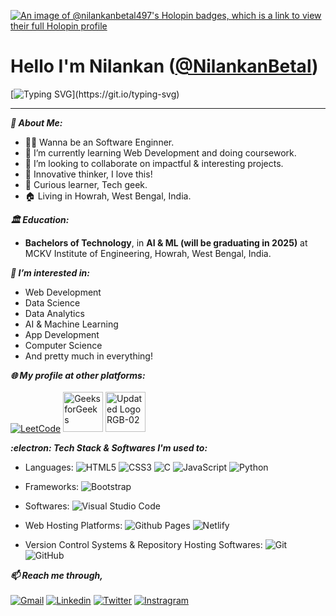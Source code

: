 [![An image of @nilankanbetal497's Holopin badges, which is a link to view their full Holopin profile](https://holopin.me/nilankanbetal497)](https://holopin.io/@nilankanbetal497)
 
 # Hello I'm Nilankan ([@NilankanBetal](https://github.com/NilankanBetal))
 
 [![Typing SVG](https://readme-typing-svg.herokuapp.com?font=Fira+Code&pause=1000&center=true&vCenter=true&width=435&lines=Welcome+to+my+profile!)](https://git.io/typing-svg)
 
---

***👦 About Me:***
- 👨‍💻 Wanna be an Software Enginner.
- 🌱 I’m currently learning Web Development and doing coursework.
- 💞️ I’m looking to collaborate on impactful & interesting projects.
- 🤔 Innovative thinker, I love this!
- 📖 Curious learner, Tech geek.
- 🏠 Living in Howrah, West Bengal, India.

***🏛️ Education:***
- <b>Bachelors of Technology</b>, in <b>AI & ML (will be graduating in 2025)</b> at MCKV Institute of Engineering, Howrah, West Bengal, India.

***👀 I’m interested in:***
- Web Development
- Data Science
- Data Analytics
- AI & Machine Learning
- App Development
- Computer Science
- And pretty much in everything!

***🌐 My profile at other platforms:***
<br><br>
<a href="https://leetcode.com/nilankanbetal497/">![LeetCode](https://img.shields.io/badge/LeetCode-000000?style=for-the-badge&logo=LeetCode&logoColor=#d16c06)</a>
<a title="Sandeep Jain, CC BY-SA 4.0 &lt;https://creativecommons.org/licenses/by-sa/4.0&gt;, via Wikimedia Commons; link: https://commons.wikimedia.org/wiki/File:GeeksforGeeks.svg" href="https://auth.geeksforgeeks.org/user/nilankanbetal497"><img width="64" alt="GeeksforGeeks" src="https://upload.wikimedia.org/wikipedia/commons/thumb/4/43/GeeksforGeeks.svg/64px-GeeksforGeeks.svg.png"></a>
<a title="Coding Ninjas, CC BY-SA 4.0 &lt;https://creativecommons.org/licenses/by-sa/4.0&gt;, via Wikimedia Commons; link: https://commons.wikimedia.org/wiki/File:Updated_Logo_RGB-02.png " href="https://www.codingninjas.com/studio/profile/fe67b76c-4ac2-425f-9521-dc5bb7594149"><img width="64" alt="Updated Logo RGB-02" src="https://upload.wikimedia.org/wikipedia/commons/thumb/4/46/Updated_Logo_RGB-02.png/64px-Updated_Logo_RGB-02.png"></a>

***:electron: Tech Stack & Softwares I'm used to:***
<br>
- Languages:
![HTML5](https://img.shields.io/badge/html5-%23E34F26.svg?style=for-the-badge&logo=html5&logoColor=white)
![CSS3](https://img.shields.io/badge/css3-%231572B6.svg?style=for-the-badge&logo=css3&logoColor=white)
![C](https://img.shields.io/badge/c-%2300599C.svg?style=for-the-badge&logo=c&logoColor=white)
![JavaScript](https://img.shields.io/badge/javascript-%23323330.svg?style=for-the-badge&logo=javascript&logoColor=%23F7DF1E)
![Python](https://img.shields.io/badge/python-3670A0?style=for-the-badge&logo=python&logoColor=ffdd54)
<!-- Dart -->

- Frameworks:
![Bootstrap](https://img.shields.io/badge/bootstrap-%238511FA.svg?style=for-the-badge&logo=bootstrap&logoColor=white)
<!--
Node.js
React.js
Next.js
Express.js
Django
Flask
FastAPI
Kivy
Tkinter
-->

- Softwares:
![Visual Studio Code](https://img.shields.io/badge/Visual%20Studio%20Code-0078d7.svg?style=for-the-badge&logo=visual-studio-code&logoColor=white)
<!-- 
PyCharm - Community Edition
Jupyter notebook
Google Colab
-->

- Web Hosting Platforms:
![Github Pages](https://img.shields.io/badge/github%20pages-121013?style=for-the-badge&logo=github&logoColor=white)
![Netlify](https://img.shields.io/badge/netlify-%23000000.svg?style=for-the-badge&logo=netlify&logoColor=#00C7B7)

- Version Control Systems & Repository Hosting Softwares:
![Git](https://img.shields.io/badge/git-%23F05033.svg?style=for-the-badge&logo=git&logoColor=white)
![GitHub](https://img.shields.io/badge/github-%23121011.svg?style=for-the-badge&logo=github&logoColor=white)
<!-- ![GitLab](https://img.shields.io/badge/gitlab-%23181717.svg?style=for-the-badge&logo=gitlab&logoColor=white) -->

<!-- ***Projects:*** -->

<!-- ***🏆 My Achievements:*** -->

***📫 Reach me through,***
<br><br>
 <a href="mailto:nilankanbetal497@gmail.com">![Gmail](https://img.shields.io/badge/Gmail-D14836?style=for-the-badge&logo=gmail&logoColor=white)</a>
 <a href="www.linkedin.com/in/nilankan-betal-297b87214">![Linkedin](https://img.shields.io/badge/LinkedIn-0077B5?style=for-the-badge&logo=linkedin&logoColor=white)</a>
 <a href="https://twitter.com/BetalNilankan">![Twitter](https://img.shields.io/badge/Twitter-1DA1F2?style=for-the-badge&logo=twitter&logoColor=white)</a>
 <a href="https://www.instagram.com/betalnilankan/">![Instragram](https://img.shields.io/badge/Instagram-E4405F?style=for-the-badge&logo=instagram&logoColor=white)</a>

<!--
Dev.to:
Stakoverflow:
Quora:
Medium:
stackexchange:
kaggle:
Discord:
-->

<!--
***🟩 My GitHub streaks and stats***
[![GitHub Streak](https://streak-stats.demolab.com/?user=NilankanBetal&theme=dark)](https://git.io/streak-stats)
[![Nilankan's GitHub stats](https://github-readme-stats.vercel.app/api?username=NilankanBetal)](https://github.com/anuraghazra/github-readme-stats)
-->

<!--
---
- 👀 I’m interested in innovative collaborations and implementing interesting and meaningful ideas in real life.
- 🌱 I’m currently learning <b>Web Development</b>.
- 💻 I'm making programming problems solved and some projects.
- 💞️ I’m looking to collaborate on impactful projects.
- 📫 Reach me through,
        <br>
        E-mail : <a href="mailto:nilankanbetal497@gmail.com"><img src="https://img.shields.io/badge/-Nilankan-red?style=social&logo=gmail"></a>
        <br>
        Linkedin :  <a href="https://www.linkedin.com/in/nilankan-betal-297b87214"><img src="https://img.shields.io/badge/-Nilankan-blue?style=social&logo=linkedin"></a>
-->
